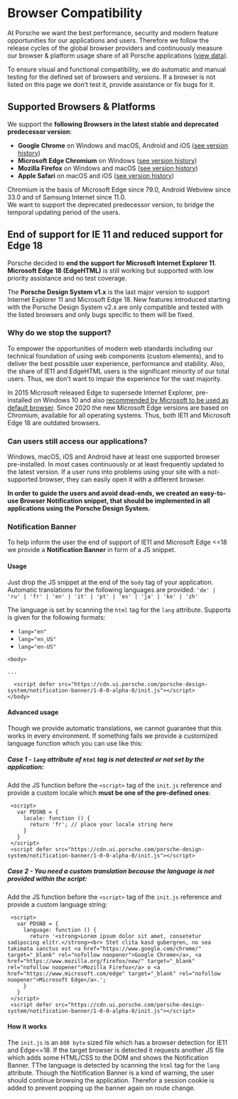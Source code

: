 # Browser Compatibility

At Porsche we want the best performance, security and modern feature opportunities for our  applications and users. Therefore we follow the release cycles of the global browser providers and continuously measure our browser & platform usage share of all Porsche applications ([view data](https://datastudio.google.com/open/1kMBbEg9F79q_QOg2zFtz52I_S85Fy47b)).

To ensure visual and functional compatibility, we do automatic and manual testing for the defined set of browsers and versions. If a browser is not listed on this page we don’t test it, provide assistance or fix bugs for it.

## Supported Browsers & Platforms

We support the **following Browsers in the latest stable and deprecated predecessor version**:

* **Google Chrome** on Windows and macOS, Android and iOS ([see version history](https://en.wikipedia.org/wiki/Google_Chrome_version_history))
* **Microsoft Edge Chromium** on Windows ([see version history](https://en.wikipedia.org/wiki/Microsoft_Edge#Release_history))
* **Mozilla Firefox** on Windows and macOS ([see version history](https://en.wikipedia.org/wiki/Firefox_version_history))
* **Apple Safari** on macOS and iOS ([see version history](https://en.wikipedia.org/wiki/Safari_version_history#Safari_13))
 
<p-text size="x-small">Chromium is the basis of Microsoft Edge since 79.0, Android Webview since 33.0 and of Samsung Internet since 11.0. <br/>We want to support the deprecated predecessor version, to bridge the temporal updating period of the users.</p-text>

## End of support for IE 11 and reduced support for Edge 18

Porsche decided to **end the support for Microsoft Internet Explorer 11**.  
**Microsoft Edge 18 (EdgeHTML)** is still working but supported with low priority assistance and no test coverage.

The **Porsche Design System v1.x** is the last major version to support Internet Explorer 11 and Microsoft Edge 18. 
New features introduced starting with the Porsche Design System v2.x are only compatible and tested with the listed browsers and only bugs specific to them will be fixed.

### Why do we stop the support?

To empower the opportunities of modern web standards including our technical foundation of using web components (custom elements), and to deliver the best possible user experience, performance and stability. Also, the share of IE11 and EdgeHTML users is the significant minority of our total users. Thus, we don't want to impair the experience for the vast majority.

In 2015 Microsoft released Edge to supersede Internet Explorer, pre-installed on Windows 10 and also [recommended by Microsoft to be used as default browser](https://docs.microsoft.com/de-de/lifecycle/faq/internet-explorer-microsoft-edge). Since 2020 the new Microsoft Edge versions are based on Chromium, available for all operating systems. Thus, both IE11 and Microsoft Edge 18 are outdated browsers.

### Can users still access our applications?

Windows, macOS, iOS and Android have at least one supported browser pre-installed. In most cases continuously or at least frequently updated to the latest version. If a user runs into problems using your site with a not-supported browser, they can easily open it with a different browser.

**In order to guide the users and avoid dead-ends, we created an easy-to-use Browser Notification snippet, that should be implemented in all applications using the Porsche Design System.**

### Notification Banner

To help inform the user the end of support of IE11 and Microsoft Edge <=18 we provide a **Notification Banner** in form of a JS snippet. 

#### Usage

Just drop the JS snippet at the end of the `body` tag of your application. Automatic translations for the following languages are provided: `'de' | 'ru' | 'fr' | 'en' | 'it' | 'pt' | 'es' | 'ja' | 'ko' | 'zh'` 

The language is set by scanning the `html` tag for the `lang` attribute. Supports is given for the following formats:
- `lang="en"`
- `lang="en_US"`
- `lang="en-US"`


``` 
<body>

...

  <script defer src="https://cdn.ui.porsche.com/porsche-design-system/notification-banner/1-0-0-alpha-0/init.js"></script>
</body>
```

#### Advanced usage

Though we provide automatic translations, we cannot guarantee that this works in every environment. 
If something fails we provide a customized language function which you can use like this:

##### Case 1 - `lang` attribute of `html` tag is not detected or not set by the application:

Add the JS function before the `<script>` tag of the `init.js` reference and provide a custom locale which **must be one of the pre-defined ones**:

```
 <script>
   var PDSNB = {
     locale: function () {
       return 'fr'; // place your locale string here
     }
   }
 </script>
 <script defer src="https://cdn.ui.porsche.com/porsche-design-system/notification-banner/1-0-0-alpha-0/init.js"></script>
```

##### Case 2 -  You need a custom translation because the language is not provided within the script:

Add the JS function before the `<script>` tag of the `init.js` reference and provide a custom language string:

```
 <script>
   var PDSNB = {
     language: function () {
       return '<strong>Lorem ipsum dolor sit amet, consetetur sadipscing elitr.</strong><br> Stet clita kasd gubergren, no sea takimata sanctus est <a href="https://www.google.com/chrome/" target="_blank" rel="nofollow noopener">Google Chrome</a>, <a href="https://www.mozilla.org/firefox/new/" target="_blank" rel="nofollow noopener">Mozilla Firefox</a> o <a href="https://www.microsoft.com/edge" target="_blank" rel="nofollow noopener">Microsoft Edge</a>.';
     }
   }
 </script>
 <script defer src="https://cdn.ui.porsche.com/porsche-design-system/notification-banner/1-0-0-alpha-0/init.js"></script>
```

#### How it works

The `init.js` is an `800 byte` sized file which has a browser detection for IE11 and Edge<=18. 
If the target browser is detected it requests another JS file which adds some HTML/CSS to the DOM and shows the Notification Banner. 
TThe language is detected by scanning the `html` tag for the `lang` attribute.
Though the Notification Banner is a kind of warning, the user should continue browsing the application. Therefor a session cookie is added to prevent popping up the banner again on route change.